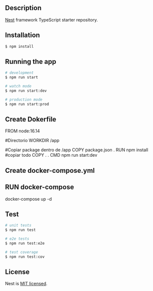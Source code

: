 ## Description

[Nest](https://github.com/nestjs/nest) framework TypeScript starter repository.

## Installation

```bash
$ npm install
```

## Running the app

```bash
# development
$ npm run start

# watch mode
$ npm run start:dev

# production mode
$ npm run start:prod
```

## Create Dokerfile

FROM node:16.14

#Directorio
WORKDIR /app

#Copiar package dentro de /app
COPY package.json .
RUN npm install
#copiar todo
COPY . .
CMD npm run start:dev

## Create docker-compose.yml

## RUN docker-compose
docker-compose up -d


## Test

```bash
# unit tests
$ npm run test

# e2e tests
$ npm run test:e2e

# test coverage
$ npm run test:cov
```

## License

Nest is [MIT licensed](LICENSE).
